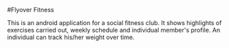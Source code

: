 #Flyover Fitness

This is an android application for a social fitness club. It shows highlights of exercises carried out, weekly schedule and individual member's profile.
An individual can track his/her weight over time.

